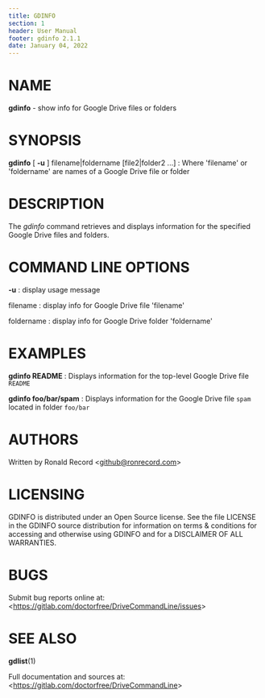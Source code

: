 ```yaml
---
title: GDINFO
section: 1
header: User Manual
footer: gdinfo 2.1.1
date: January 04, 2022
---
```

# NAME
**gdinfo** - show info for Google Drive files or folders

# SYNOPSIS
**gdinfo** [ **-u** ] filename|foldername [file2|folder2 ...]
: Where 'filename' or 'foldername' are names of a Google Drive file or folder

# DESCRIPTION
The *gdinfo* command retrieves and displays information for the specified
Google Drive files and folders.

# COMMAND LINE OPTIONS
**-u**
: display usage message

filename
: display info for Google Drive file 'filename'

foldername
: display info for Google Drive folder 'foldername'

# EXAMPLES
**gdinfo README**
: Displays information for the top-level Google Drive file `README`

**gdinfo foo/bar/spam**
: Displays information for the Google Drive file `spam` located in folder `foo/bar`

# AUTHORS
Written by Ronald Record &lt;github@ronrecord.com&gt;

# LICENSING
GDINFO is distributed under an Open Source license.
See the file LICENSE in the GDINFO source distribution
for information on terms &amp; conditions for accessing and
otherwise using GDINFO and for a DISCLAIMER OF ALL WARRANTIES.

# BUGS
Submit bug reports online at: &lt;https://gitlab.com/doctorfree/DriveCommandLine/issues&gt;

# SEE ALSO
**gdlist**(1)

Full documentation and sources at: &lt;https://gitlab.com/doctorfree/DriveCommandLine&gt;

